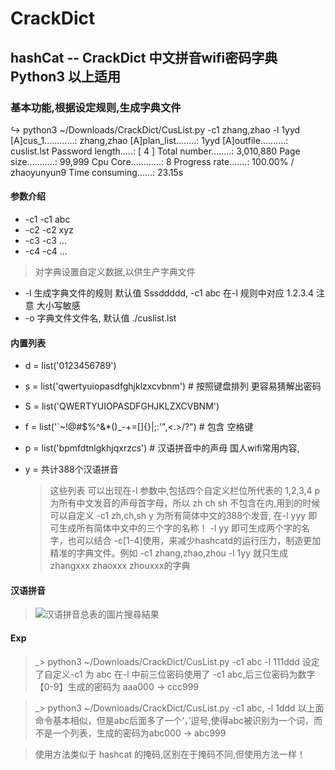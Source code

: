 # CrackDict
## hashCat -- CrackDict 中文拼音wifi密码字典 Python3 以上适用
### 基本功能,根据设定规则,生成字典文件

↪ python3 ~/Downloads/CrackDict/CusList.py  -c1 zhang,zhao -l 1yyd
[A]cus_1............: zhang,zhao
[A]plan_list........: 1yyd
[A]outfile..........: cuslist.lst
Password length.....: [ 4 ]
Total number........: 3,010,880
Page size...........: 99,999
Cpu Core............: 8
Progress rate.......: 100.00% / zhaoyunyun9
Time consuming......: 23.15s

#### 参数介绍
* -c1 -c1 abc
* -c2 -c2 xyz
* -c3 -c3 ...
* -c4 -c4 ...
> 对字典设置自定义数据,以供生产字典文件
* -l 生成字典文件的规则 默认值 Sssddddd, -c1 abc 在-l 规则中对应 1.2.3.4 注意 大小写敏感
* -o 字典文件文件名, 默认值 ./cuslist.lst

#### 内置列表
* d = list('0123456789')
* s = list('qwertyuiopasdfghjklzxcvbnm') # 按照键盘排列 更容易猜解出密码
* S = list('QWERTYUIOPASDFGHJKLZXCVBNM')
* f = list('`~!@#$%^&*()_-+=[]{}\|;:'",<.>/?") # 包含 空格键
* p = list('bpmfdtnlgkhjqxrzcs') # 汉语拼音中的声母 国人wifi常用内容,
* y = 共计388个汉语拼音
  
  > 这些列表 可以出现在-l 参数中,包括四个自定义栏位所代表的 1,2,3,4
  p 为所有中文发音的声母首字母，所以 zh ch sh 不包含在内,用到的时候可以自定义 -c1 zh,ch,sh
  y 为所有简体中文的388个发音, 在-l yyy 即可生成所有简体中文中的三个字的名称！ -l yy 即可生成两个字的名字，也可以结合 -c[1-4]使用，来减少hashcatd的运行压力，制造更加精准的字典文件。例如 -c1 zhang,zhao,zhou -l 1yy 就只生成 zhangxxx zhaoxxx zhouxxx的字典
  
 #### 汉语拼音
 > ![汉语拼音总表的圖片搜尋結果](https://www.wendangwang.com/pic/9df35b1d7fad22bb2564573b/1-1080-jpg_6_0_______-1924-0-3-1924.jpg)

#### Exp
> _> python3 ~/Downloads/CrackDict/CusList.py  -c1 abc -l 111ddd
设定了自定义-c1 为 abc 在-l 中前三位密码使用了 -c1 abc,后三位密码为数字【0-9】生成的密码为 aaa000 -> ccc999

> _> python3 ~/Downloads/CrackDict/CusList.py  -c1 abc, -l 1ddd
以上面命令基本相似，但是abc后面多了一个‘，’逗号,使得abc被识别为一个词，而不是一个列表，生成的密码为abc000 -> abc999

> 使用方法类似于 hashcat 的掩码,区别在于掩码不同,但使用方法一样！
